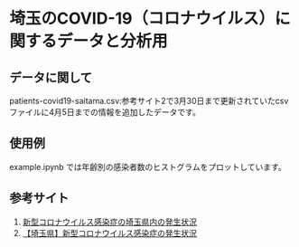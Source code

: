 # 埼玉のCOVID-19（コロナウイルス）に関するデータと分析用


## データに関して

patients-covid19-saitama.csv:参考サイト2で3月30日まで更新されていたcsvファイルに4月5日までの情報を追加したデータです。

## 使用例

example.ipynb では年齢別の感染者数のヒストグラムをプロットしています。

## 参考サイト

1. [新型コロナウイルス感染症の埼玉県内の発生状況](https://www.pref.saitama.lg.jp/a0701/covid19/jokyo.html)
1. [【埼玉県】新型コロナウイルス感染症の発生状況](https://opendata.pref.saitama.lg.jp/data/dataset/covid19-jokyo)
